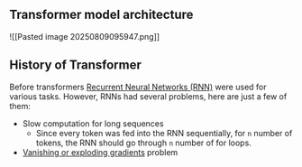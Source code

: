 ## Transformer model architecture
![[Pasted image 20250809095947.png]]

## History of Transformer
Before transformers [Recurrent Neural Networks (RNN)](obsidian://open?vault=ZorDann&file=remote%2F01-Study%2F03-AI-ML%20Related%2FRNN.md) were used for various tasks. However, RNNs had several problems, here are just a few of them:
* Slow computation for long sequences 
	* Since every token was fed into the RNN sequentially, for `n` number of tokens, the RNN should go through `n` number of for loops.
* [Vanishing or exploding gradients](obsidian://open?vault=ZorDann&file=remote%2F01-Study%2F03-AI-ML%20Related%2FUnstable%20Gradient%20Problem.md) problem